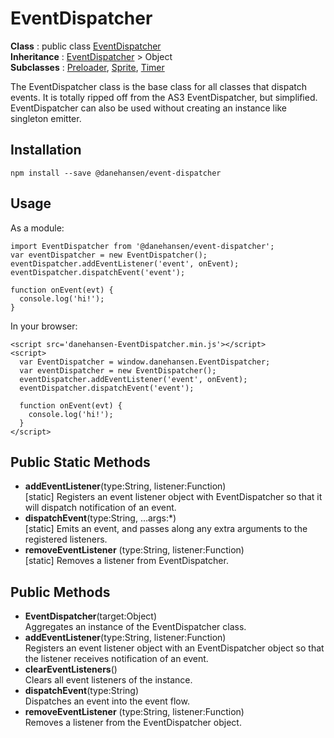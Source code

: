 # EventDispatcher

__Class__ : public class [EventDispatcher](https://github.com/danehansen/EventDispatcher)  
__Inheritance__ : [EventDispatcher](https://github.com/danehansen/EventDispatcher) > Object  
__Subclasses__ : [Preloader](https://github.com/danehansen/Preloader), [Sprite](https://github.com/danehansen/Sprite), [Timer](https://github.com/danehansen/Timer)

The EventDispatcher class is the base class for all classes that dispatch events. It is totally ripped off from the AS3 EventDispatcher, but simplified. EventDispatcher can also be used without creating an instance like singleton emitter.

## Installation

`npm install --save @danehansen/event-dispatcher`

## Usage

As a module:

    import EventDispatcher from '@danehansen/event-dispatcher';
    var eventDispatcher = new EventDispatcher();
    eventDispatcher.addEventListener('event', onEvent);
    eventDispatcher.dispatchEvent('event');

    function onEvent(evt) {
      console.log('hi!');
    }

In your browser:

    <script src='danehansen-EventDispatcher.min.js'></script>
    <script>
      var EventDispatcher = window.danehansen.EventDispatcher;
      var eventDispatcher = new EventDispatcher();
      eventDispatcher.addEventListener('event', onEvent);
      eventDispatcher.dispatchEvent('event');

      function onEvent(evt) {
        console.log('hi!');
      }
    </script>

## Public Static Methods

* __addEventListener__(type:String, listener:Function)  
[static] Registers an event listener object with EventDispatcher so that it will dispatch notification of an event.
* __dispatchEvent__(type:String, ...args:*)  
[static] Emits an event, and passes along any extra arguments to the registered listeners.
* __removeEventListener__ (type:String, listener:Function)  
[static] Removes a listener from EventDispatcher.

## Public Methods

* __EventDispatcher__(target:Object)  
Aggregates an instance of the EventDispatcher class.
* __addEventListener__(type:String, listener:Function)  
Registers an event listener object with an EventDispatcher object so that the listener receives notification of an event.
* __clearEventListeners__()  
Clears all event listeners of the instance.
* __dispatchEvent__(type:String)  
Dispatches an event into the event flow.
* __removeEventListener__ (type:String, listener:Function)  
Removes a listener from the EventDispatcher object.
